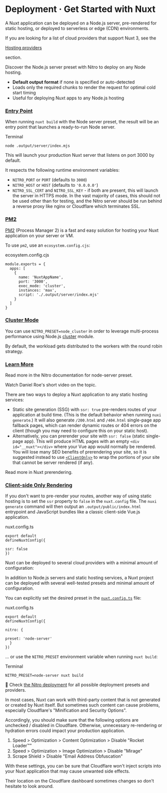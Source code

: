 # Deployment · Get Started with Nuxt

A Nuxt application can be deployed on a Node.js server, pre-rendered for static hosting, or deployed to serverless or edge (CDN) environments.

If you are looking for a list of cloud providers that support Nuxt 3, see the

[Hosting providers](https://nuxt.com/deploy)

section.

Discover the Node.js server preset with Nitro to deploy on any Node hosting.

- **Default output format** if none is specified or auto-detected
- Loads only the required chunks to render the request for optimal cold start timing
- Useful for deploying Nuxt apps to any Node.js hosting

### [Entry Point](#entry-point)

When running `nuxt build` with the Node server preset, the result will be an entry point that launches a ready-to-run Node server.

Terminal

```
node .output/server/index.mjs

```

This will launch your production Nuxt server that listens on port 3000 by default.

It respects the following runtime environment variables:

- `NITRO_PORT` or `PORT` (defaults to `3000`)
- `NITRO_HOST` or `HOST` (defaults to `'0.0.0.0'`)
- `NITRO_SSL_CERT` and `NITRO_SSL_KEY` - if both are present, this will launch the server in HTTPS mode. In the vast majority of cases, this should not be used other than for testing, and the Nitro server should be run behind a reverse proxy like nginx or Cloudflare which terminates SSL.

### [PM2](#pm2)

[PM2](https://pm2.keymetrics.io/) (Process Manager 2) is a fast and easy solution for hosting your Nuxt application on your server or VM.

To use `pm2`, use an `ecosystem.config.cjs`:

ecosystem.config.cjs

```
module.exports = {
  apps: [
    {
      name: 'NuxtAppName',
      port: '3000',
      exec_mode: 'cluster',
      instances: 'max',
      script: './.output/server/index.mjs'
    }
  ]
}

```

### [Cluster Mode](#cluster-mode)

You can use `NITRO_PRESET=node_cluster` in order to leverage multi-process performance using Node.js [cluster](https://nodejs.org/dist/latest/docs/api/cluster.html) module.

By default, the workload gets distributed to the workers with the round robin strategy.

### [Learn More](#learn-more)

Read more in the Nitro documentation for node-server preset.

Watch Daniel Roe's short video on the topic.

There are two ways to deploy a Nuxt application to any static hosting services:

- Static site generation (SSG) with `ssr: true` pre-renders routes of your application at build time. (This is the default behavior when running `nuxi generate`.) It will also generate `/200.html` and `/404.html` single-page app fallback pages, which can render dynamic routes or 404 errors on the client (though you may need to configure this on your static host).
- Alternatively, you can prerender your site with `ssr: false` (static single-page app). This will produce HTML pages with an empty `<div id="__nuxt"></div>` where your Vue app would normally be rendered. You will lose many SEO benefits of prerendering your site, so it is suggested instead to use [`<ClientOnly>`](https://nuxt.com/docs/api/components/client-only) to wrap the portions of your site that cannot be server rendered (if any).

Read more in Nuxt prerendering.

### [Client-side Only Rendering](#client-side-only-rendering)

If you don't want to pre-render your routes, another way of using static hosting is to set the `ssr` property to `false` in the `nuxt.config` file. The `nuxi generate` command will then output an `.output/public/index.html` entrypoint and JavaScript bundles like a classic client-side Vue.js application.

nuxt.config.ts

```
export default
defineNuxtConfig({

ssr: false
})

```

Nuxt can be deployed to several cloud providers with a minimal amount of configuration:

In addition to Node.js servers and static hosting services, a Nuxt project can be deployed with several well-tested presets and minimal amount of configuration.

You can explicitly set the desired preset in the [`nuxt.config.ts`](https://nuxt.com/docs/guide/directory-structure/nuxt-config) file:

nuxt.config.ts

```
export default
defineNuxtConfig({

nitro: {

preset: 'node-server'
  }
})

```

... or use the `NITRO_PRESET` environment variable when running `nuxt build`:

Terminal

```
NITRO_PRESET=node-server nuxt build

```

🔎 Check [the Nitro deployment](https://nitro.unjs.io/deploy) for all possible deployment presets and providers.

In most cases, Nuxt can work with third-party content that is not generated or created by Nuxt itself. But sometimes such content can cause problems, especially Cloudflare's "Minification and Security Options".

Accordingly, you should make sure that the following options are unchecked / disabled in Cloudflare. Otherwise, unnecessary re-rendering or hydration errors could impact your production application.

1.  Speed > Optimization > Content Optimization > Disable "Rocket Loader™"
2.  Speed > Optimization > Image Optimization > Disable "Mirage"
3.  Scrape Shield > Disable "Email Address Obfuscation"

With these settings, you can be sure that Cloudflare won't inject scripts into your Nuxt application that may cause unwanted side effects.

Their location on the Cloudflare dashboard sometimes changes so don't hesitate to look around.

